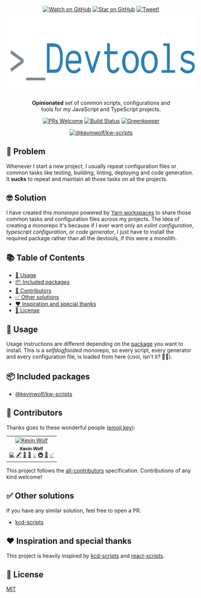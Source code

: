 <p align="center">
<!-- START social-badges -->
<a href="https://github.com/kevinwolfcr/devtools/watchers"><img src="https://img.shields.io/github/watchers/kevinwolfcr/devtools.svg?style=social" alt="Watch on GitHub" /></a>
<a href="https://github.com/kevinwolfcr/devtools/stargazers"><img src="https://img.shields.io/github/stars/kevinwolfcr/devtools.svg?style=social" alt="Star on GitHub" /></a>
<a href="https://twitter.com/intent/tweet?text=Check out @kevinwolfcr devtools! https://github.com/kevinwolfcr/devtools"><img src="https://img.shields.io/twitter/url/https/github.com/kevinwolfcr/devtools.svg?style=social" alt="Tweet!" /></a>
<!-- END social-badges -->
</p>

<p align="center">
<!-- START banner -->
<img alt="Kevin Wolf Devtools" src="./other/banner.png" width="600" height="200" />
<!-- END banner -->
</p>

<p align="center">
<!-- START description -->
<strong>Opinionated</strong> set of common scripts, configurations and<br />
tools for my JavaScript and TypeScript projects.
<!-- END description -->
</p>

<p align="center">
<!-- START status-badges -->
<a href="http://makeapullrequest.com"><img src="https://img.shields.io/badge/PRs-welcome-brightgreen.svg?style=flat-square" alt="PRs Welcome" /></a>
<a href="https://travis-ci.org/kevinwolfcr/devtools"><img src="https://img.shields.io/travis/kevinwolfcr/devtools.svg?style=flat-square" alt="Build Status" /></a>
<a href="https://greenkeeper.io"><img src="https://badges.greenkeeper.io/kevinwolfcr/devtools.svg?style=flat-square" alt="Greenkeeper" /></a>
<!-- <a href="https://codecov.io/github/kevinwolfcr/devtools"><img src="https://img.shields.io/codecov/c/github/kevinwolfcr/devtools.svg?style=flat-square" alt="Code Coverage" /></a> -->
<!-- END status-badges -->
</p>

<p align="center">
<!-- START packages-versions -->
<a href="./packages/kw-scripts#readme"><img src="https://img.shields.io/npm/v/@kevinwolf/kw-scripts.svg?label=%40kevinwolf%2Fkw-scripts&style=flat-square" alt="@kevinwolf/kw-scripts"></a>
<!-- END packages-versions -->
</p>

## 🤔 Problem

<!-- START the-problem -->

Whenever I start a new project, I usually repeat configuration files or common tasks like testing, building, linting, deploying and code generation. It **sucks** to repeat and maintain all those tasks on all the projects.

<!-- END the-problem -->

## 🤓 Solution

<!-- START the-solution -->

I have created this _monorepo_ powered by [Yarn workspaces](https://yarnpkg.com/lang/en/docs/workspaces/) to share those common tasks and configuration files across my projects. The idea of creating a monorepo it's because if I ever want only an _eslint configuration_, _typescript configuration_, or _code generator_, I just have to install the required package rather than all the devtools, if this were a monolith.

<!-- END the-solution -->

## 📚 Table of Contents

<!-- START doctoc generated TOC please keep comment here to allow auto update -->
<!-- DON'T EDIT THIS SECTION, INSTEAD RE-RUN doctoc TO UPDATE -->

- [📝 Usage](#-usage)
- [📦 Included packages](#-included-packages)
- [🍻 Contributors](#-contributors)
- [✅ Other solutions](#-other-solutions)
- [❤️ Inspiration and special thanks](#-inspiration-and-special-thanks)
- [📄 License](#-license)

<!-- END doctoc generated TOC please keep comment here to allow auto update -->

## 📝 Usage

<!-- START usage -->

Usage instructions are different depending on the [package](#-included-packages) you want to install. This is a _selfdogfooded_ monorepo, so every script, every generator and every configuration file, is loaded from here (cool, isn't it? 🤘🏻).

<!-- END usage -->

## 📦 Included packages

<!-- START included-packages -->

- [@kevinwolf/kw-scripts](./packages/kw-scripts#readme)

  <!-- END included-packages -->

## 🍻 Contributors

Thanks goes to these wonderful people ([emoji key](https://allcontributors.org/docs/en/emoji-key)):

<!-- ALL-CONTRIBUTORS-LIST:START - Do not remove or modify this section -->
<!-- prettier-ignore -->
<table><tr><td align="center"><a href="https://kevinwolf.me"><img src="https://avatars2.githubusercontent.com/u/3157426?v=4" width="100px;" alt="Kevin Wolf"/><br /><sub><b>Kevin Wolf</b></sub></a><br /><a href="https://github.com/kevinwolfcr/devtools/commits?author=kevinwolfcr" title="Code">💻</a> <a href="#content-kevinwolfcr" title="Content">🖋</a> <a href="#design-kevinwolfcr" title="Design">🎨</a> <a href="https://github.com/kevinwolfcr/devtools/commits?author=kevinwolfcr" title="Documentation">📖</a> <a href="#example-kevinwolfcr" title="Examples">💡</a> <a href="#infra-kevinwolfcr" title="Infrastructure (Hosting, Build-Tools, etc)">🚇</a> <a href="#tool-kevinwolfcr" title="Tools">🔧</a> <a href="#tutorial-kevinwolfcr" title="Tutorials">✅</a></td></tr></table>

<!-- ALL-CONTRIBUTORS-LIST:END -->

This project follows the [all-contributors](https://github.com/all-contributors/all-contributors) specification. Contributions of any kind welcome!

## ✅ Other solutions

If you have any similar solution, feel free to open a PR.

- [kcd-scripts](https://github.com/kentcdodds/kcd-scripts)

## ❤️ Inspiration and special thanks

This project is heavily inspired by [kcd-scripts](https://github.com/kentcdodds/kcd-scripts) and [react-scripts](https://github.com/facebook/create-react-app).

## 📄 License

[MIT](./LICENSE)
